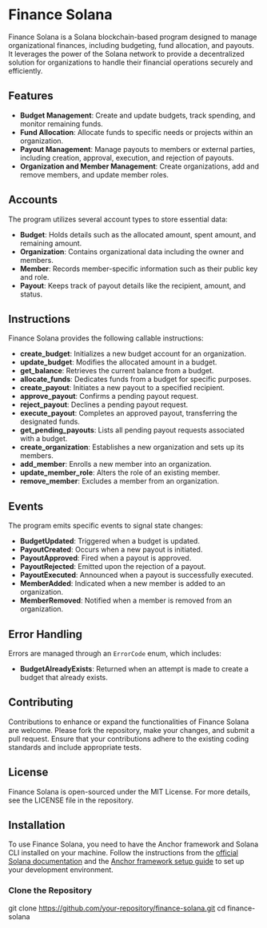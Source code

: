 # Finance Solana

Finance Solana is a Solana blockchain-based program designed to manage organizational finances, including budgeting, fund allocation, and payouts. It leverages the power of the Solana network to provide a decentralized solution for organizations to handle their financial operations securely and efficiently.

## Features

- **Budget Management**: Create and update budgets, track spending, and monitor remaining funds.
- **Fund Allocation**: Allocate funds to specific needs or projects within an organization.
- **Payout Management**: Manage payouts to members or external parties, including creation, approval, execution, and rejection of payouts.
- **Organization and Member Management**: Create organizations, add and remove members, and update member roles.

## Accounts

The program utilizes several account types to store essential data:

- **Budget**: Holds details such as the allocated amount, spent amount, and remaining amount.
- **Organization**: Contains organizational data including the owner and members.
- **Member**: Records member-specific information such as their public key and role.
- **Payout**: Keeps track of payout details like the recipient, amount, and status.

## Instructions

Finance Solana provides the following callable instructions:

- **create_budget**: Initializes a new budget account for an organization.
- **update_budget**: Modifies the allocated amount in a budget.
- **get_balance**: Retrieves the current balance from a budget.
- **allocate_funds**: Dedicates funds from a budget for specific purposes.
- **create_payout**: Initiates a new payout to a specified recipient.
- **approve_payout**: Confirms a pending payout request.
- **reject_payout**: Declines a pending payout request.
- **execute_payout**: Completes an approved payout, transferring the designated funds.
- **get_pending_payouts**: Lists all pending payout requests associated with a budget.
- **create_organization**: Establishes a new organization and sets up its members.
- **add_member**: Enrolls a new member into an organization.
- **update_member_role**: Alters the role of an existing member.
- **remove_member**: Excludes a member from an organization.

## Events

The program emits specific events to signal state changes:

- **BudgetUpdated**: Triggered when a budget is updated.
- **PayoutCreated**: Occurs when a new payout is initiated.
- **PayoutApproved**: Fired when a payout is approved.
- **PayoutRejected**: Emitted upon the rejection of a payout.
- **PayoutExecuted**: Announced when a payout is successfully executed.
- **MemberAdded**: Indicated when a new member is added to an organization.
- **MemberRemoved**: Notified when a member is removed from an organization.

## Error Handling

Errors are managed through an `ErrorCode` enum, which includes:

- **BudgetAlreadyExists**: Returned when an attempt is made to create a budget that already exists.

## Contributing

Contributions to enhance or expand the functionalities of Finance Solana are welcome. Please fork the repository, make your changes, and submit a pull request. Ensure that your contributions adhere to the existing coding standards and include appropriate tests.

## License

Finance Solana is open-sourced under the MIT License. For more details, see the LICENSE file in the repository.

## Installation

To use Finance Solana, you need to have the Anchor framework and Solana CLI installed on your machine. Follow the instructions from the [official Solana documentation](https://docs.solana.com/cli/install-solana-cli-tools) and the [Anchor framework setup guide](https://project-serum.github.io/anchor/getting-started/installation.html) to set up your development environment.

### Clone the Repository

git clone <https://github.com/your-repository/finance-solana.git>
cd finance-solana
